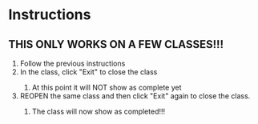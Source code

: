 <h1>Instructions</h1>
<h2>THIS ONLY WORKS ON A FEW CLASSES!!!</h2>
<ol>
  <li>Follow the previous instructions</li>
  <li>In the class, click "Exit" to close the class</li>
	<ol>
    <li>At this point it will NOT show as complete yet</li>
  </ol>
  <li>REOPEN the same class and then click "Exit" again to close the class.</li>
  <ol>
    <li>The class will now show as completed!!!</li>
  </ol>
</ol>
